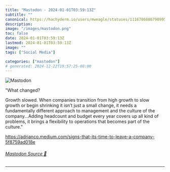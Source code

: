 ```yaml
---
title: "Mastodon - 2024-01-01T03:59:13Z"
subtitle: ""
canonical: https://hachyderm.io/users/mweagle/statuses/111678688679099571
description:
image: "/images/mastodon.png"
toc: false
date: 2024-01-01T03:59:13Z
lastmod: 2024-01-01T03:59:13Z
image: ""
tags: ["Social Media"]

categories: ["mastodon"]
# generated: 2024-12-22T19:57:25-08:00
---
```

![Mastodon](/images/mastodon.png)

<p>&quot;What changed?</p><p>Growth slowed. When companies transition from high growth to slow growth or begin shrinking it isn’t just a small change, it needs a fundamentally different approach to management and the culture of the company...Adding headcount and budget every year covers up all kind of problems, it brings a flexibility to operations that becomes part of the culture.&quot;</p><p><a href="https://adrianco.medium.com/signs-that-its-time-to-leave-a-company-5f8759ad018e" target="_blank" rel="nofollow noopener noreferrer" translate="no"><span class="invisible">https://</span><span class="ellipsis">adrianco.medium.com/signs-that</span><span class="invisible">-its-time-to-leave-a-company-5f8759ad018e</span></a></p>


###### [Mastodon Source 🐘](https://hachyderm.io/@mweagle/111678688679099571)

___

